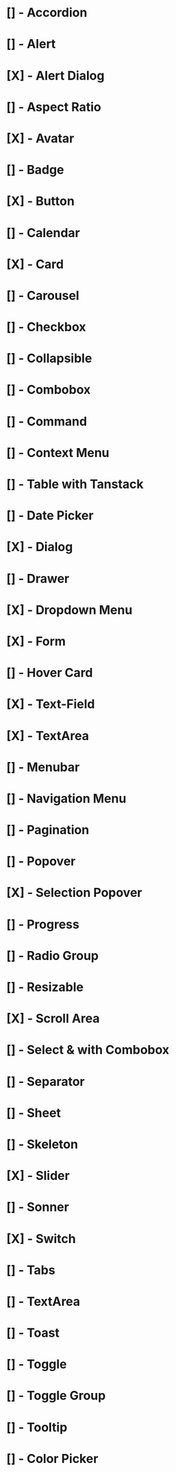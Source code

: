 # [] - Accordion

# [] - Alert

# [X] - Alert Dialog

# [] - Aspect Ratio

# [X] - Avatar

# [] - Badge

# [X] - Button

# [] - Calendar

# [X] - Card

# [] - Carousel

# [] - Checkbox

# [] - Collapsible

# [] - Combobox

# [] - Command

# [] - Context Menu

# [] - Table with Tanstack

# [] - Date Picker

# [X] - Dialog

# [] - Drawer

# [X] - Dropdown Menu

# [X] - Form

# [] - Hover Card

# [X] - Text-Field

# [X] - TextArea

# [] - Menubar

# [] - Navigation Menu

# [] - Pagination

# [] - Popover

# [X] - Selection Popover

# [] - Progress

# [] - Radio Group

# [] - Resizable

# [X] - Scroll Area

# [] - Select & with Combobox

# [] - Separator

# [] - Sheet

# [] - Skeleton

# [X] - Slider

# [] - Sonner

# [X] - Switch

# [] - Tabs

# [] - TextArea

# [] - Toast

# [] - Toggle

# [] - Toggle Group

# [] - Tooltip

# [] - Color Picker
